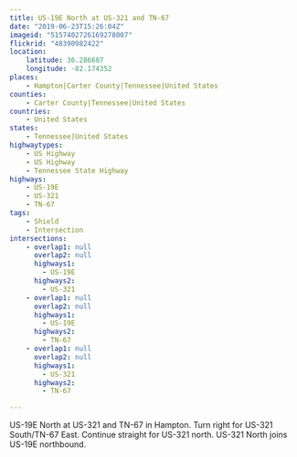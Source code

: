 ```yaml
---
title: US-19E North at US-321 and TN-67
date: "2019-06-23T15:26:04Z"
imageid: "5157402726169278007"
flickrid: "48390982422"
location:
    latitude: 36.286687
    longitude: -82.174352
places:
    - Hampton|Carter County|Tennessee|United States
counties:
    - Carter County|Tennessee|United States
countries:
    - United States
states:
    - Tennessee|United States
highwaytypes:
    - US Highway
    - US Highway
    - Tennessee State Highway
highways:
    - US-19E
    - US-321
    - TN-67
tags:
    - Shield
    - Intersection
intersections:
    - overlap1: null
      overlap2: null
      highways1:
        - US-19E
      highways2:
        - US-321
    - overlap1: null
      overlap2: null
      highways1:
        - US-19E
      highways2:
        - TN-67
    - overlap1: null
      overlap2: null
      highways1:
        - US-321
      highways2:
        - TN-67

---
```

US-19E North at US-321 and TN-67 in Hampton.  Turn right for US-321 South/TN-67 East.  Continue straight for US-321 north.  US-321 North joins US-19E northbound.